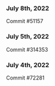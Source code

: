 ### July 8th, 2022

Commit #51157

### July 5th, 2022

Commit #314353


### July 4th, 2022

Commit #72281
